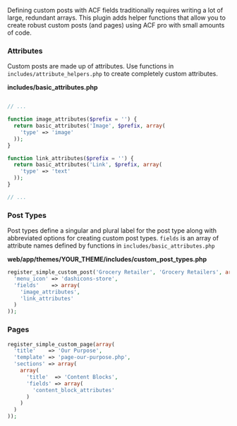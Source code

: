 Defining custom posts with ACF fields traditionally requires writing a lot of large, redundant arrays. This plugin adds helper functions that allow you to create robust custom posts (and pages) using ACF pro with small amounts of code.

### Attributes

Custom posts are made up of attributes. Use functions in `includes/attribute_helpers.php` to create completely custom attributes.

**includes/basic_attributes.php**
```php

// ...

function image_attributes($prefix = '') {
  return basic_attributes('Image', $prefix, array(
    'type' => 'image'
  ));
}

function link_attributes($prefix = '') {
  return basic_attributes('Link', $prefix, array(
    'type' => 'text'
  ));
}

// ...

```

### Post Types

Post types define a singular and plural label for the post type along with abbreviated options for creating custom post types. `fields` is an array of attribute names defined by functions in `includes/basic_attributes.php`

**web/app/themes/YOUR_THEME/includes/custom_post_types.php**
```php
register_simple_custom_post('Grocery Retailer', 'Grocery Retailers', array(
  'menu_icon' => 'dashicons-store',
  'fields'    => array(
    'image_attributes',
    'link_attributes'
  )
));
```

### Pages

```php
register_simple_custom_page(array(
  'title'    => 'Our Purpose',
  'template' => 'page-our-purpose.php',
  'sections' => array(
    array(
      'title'  => 'Content Blocks',
      'fields' => array(
        'content_block_attributes'
      )
    )
  )
));
```